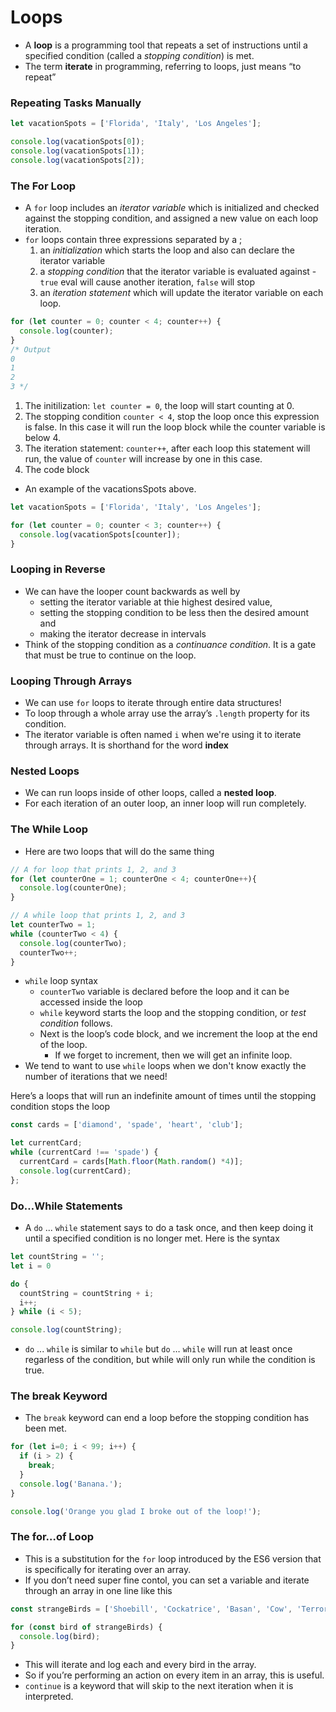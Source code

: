 # Loops

- A **loop** is a programming tool that repeats a set of instructions until a specified condition (called a *stopping condition*) is met.
- The term **iterate** in programming, referring to loops, just means “to repeat”

### Repeating Tasks Manually

```javascript
let vacationSpots = ['Florida', 'Italy', 'Los Angeles'];

console.log(vacationSpots[0]);
console.log(vacationSpots[1]);
console.log(vacationSpots[2]);
```

### The For Loop

- A `for` loop includes an *iterator variable* which is initialized and checked against the stopping condition, and assigned a new value on each loop iteration.
- `for` loops contain three expressions separated by a ;
   1. an *initialization* which starts the loop and also can declare the iterator variable
   2. a *stopping condition* that the iterator variable is evaluated against - `true` eval will cause another iteration, `false` will stop
   3. an *iteration statement* which will update the iterator variable on each loop.

```javascript
for (let counter = 0; counter < 4; counter++) {
  console.log(counter);
}
/* Output
0
1
2
3 */
```

   1. The initilization: `let counter = 0`, the loop will start counting at 0.
   2. The stopping condition `counter < 4`, stop the loop once this expression is false. In this case it will run the loop block while the counter variable is below 4.
   3. The iteration statement: `counter++`, after each loop this statement will run, the value of `counter` will increase by one in this case.
   4. The code block
- An example of the vacationsSpots above.

```javascript
let vacationSpots = ['Florida', 'Italy', 'Los Angeles'];

for (let counter = 0; counter < 3; counter++) {
  console.log(vacationSpots[counter]);
}
```

### Looping in Reverse

- We can have the looper count backwards as well by
   - setting the iterator variable at thie highest desired value,
   - setting the stopping condition to be less then the desired amount and
   - making the iterator decrease in intervals
- Think of the stopping condition as a *continuance condition*. It is a gate that must be true to continue on the loop.

### Looping Through Arrays

- We can use `for` loops to iterate through entire data structures!
- To loop through a whole array use the array’s `.length` property for its condition.
- The iterator variable is often named `i` when we're using it to iterate through arrays. It is shorthand for the word **index**

### Nested Loops

- We can run loops inside of other loops, called a **nested loop**.
- For each iteration of an outer loop, an inner loop will run completely.

### The While Loop

- Here are two loops that will do the same thing

```javascript
// A for loop that prints 1, 2, and 3
for (let counterOne = 1; counterOne < 4; counterOne++){
  console.log(counterOne);
}

// A while loop that prints 1, 2, and 3
let counterTwo = 1;
while (counterTwo < 4) {
  console.log(counterTwo);
  counterTwo++;
}
```

- `while` loop syntax
   - `counterTwo` variable is declared before the loop and it can be accessed inside the loop
   - `while` keyword starts the loop and the stopping condition, or *test condition* follows.
   - Next is the loop’s code block, and we increment the loop at the end of the loop.
      - If we forget to increment, then we will get an infinite loop.
- We tend to want to use `while` loops when we don't know exactly the number of iterations that we need!

Here’s a loops that will run an indefinite amount of times until the stopping condition stops the loop

```javascript
const cards = ['diamond', 'spade', 'heart', 'club'];

let currentCard;
while (currentCard !== 'spade') {
  currentCard = cards[Math.floor(Math.random() *4)];
  console.log(currentCard);
};
```

### Do…While Statements

- A `do` ... `while` statement says to do a task once, and then keep doing it until a specified condition is no longer met. Here is the syntax

```javascript
let countString = '';
let i = 0

do {
  countString = countString + i;
  i++;
} while (i < 5);

console.log(countString);
```

- `do` ... `while` is similar to `while` but `do` … `while` will run at least once regarless of the condition, but while will only run while the condition is true.

### The break Keyword

- The `break` keyword can end a loop before the stopping condition has been met.

```javascript
for (let i=0; i < 99; i++) {
  if (i > 2) {
    break;
  }
  console.log('Banana.');
}

console.log('Orange you glad I broke out of the loop!');
```

### The for…of Loop

- This is a substitution for the `for` loop introduced by the ES6 version that is specifically for iterating over an array.
- If you don’t need super fine contol, you can set a variable and iterate through an array in one line like this

```javascript
const strangeBirds = ['Shoebill', 'Cockatrice', 'Basan', 'Cow', 'Terrorbird', 'Parotia', 'Kakapo'];

for (const bird of strangeBirds) {
  console.log(bird);
}
```

   - This will iterate and log each and every bird in the array.
   - So if you’re performing an action on every item in an array, this is useful.
- `continue` is a keyword that will skip to the next iteration when it is interpreted.

